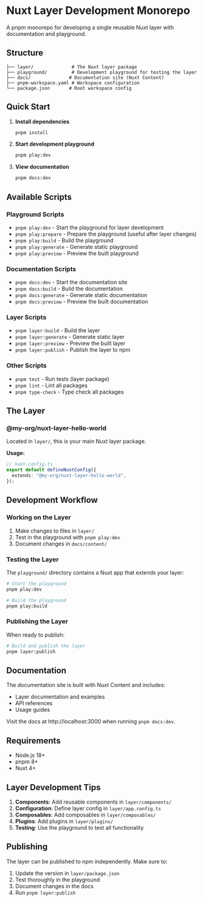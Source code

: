 # Nuxt Layer Development Monorepo

A pnpm monorepo for developing a single reusable Nuxt layer with documentation and playground.

## Structure

```
├── layer/              # The Nuxt layer package
├── playground/         # Development playground for testing the layer
├── docs/              # Documentation site (Nuxt Content)
├── pnpm-workspace.yaml # Workspace configuration
└── package.json       # Root workspace config
```

## Quick Start

1. **Install dependencies**

   ```bash
   pnpm install
   ```

2. **Start development playground**

   ```bash
   pnpm play:dev
   ```

3. **View documentation**

   ```bash
   pnpm docs:dev
   ```

## Available Scripts

### Playground Scripts

- `pnpm play:dev` - Start the playground for layer development
- `pnpm play:prepare` - Prepare the playground (useful after layer changes)
- `pnpm play:build` - Build the playground
- `pnpm play:generate` - Generate static playground
- `pnpm play:preview` - Preview the built playground

### Documentation Scripts

- `pnpm docs:dev` - Start the documentation site
- `pnpm docs:build` - Build the documentation
- `pnpm docs:generate` - Generate static documentation
- `pnpm docs:preview` - Preview the built documentation

### Layer Scripts

- `pnpm layer:build` - Build the layer
- `pnpm layer:generate` - Generate static layer
- `pnpm layer:preview` - Preview the built layer
- `pnpm layer:publish` - Publish the layer to npm

### Other Scripts

- `pnpm test` - Run tests (layer package)
- `pnpm lint` - Lint all packages
- `pnpm type-check` - Type check all packages

## The Layer

### @my-org/nuxt-layer-hello-world

Located in `layer/`, this is your main Nuxt layer package.

**Usage:**

```ts
// nuxt.config.ts
export default defineNuxtConfig({
  extends: "@my-org/nuxt-layer-hello-world",
});
```

## Development Workflow

### Working on the Layer

1. Make changes to files in `layer/`
2. Test in the playground with `pnpm play:dev`
3. Document changes in `docs/content/`

### Testing the Layer

The `playground/` directory contains a Nuxt app that extends your layer:

```bash
# Start the playground
pnpm play:dev

# Build the playground
pnpm play:build
```

### Publishing the Layer

When ready to publish:

```bash
# Build and publish the layer
pnpm layer:publish
```

## Documentation

The documentation site is built with Nuxt Content and includes:

- Layer documentation and examples
- API references
- Usage guides

Visit the docs at http://localhost:3000 when running `pnpm docs:dev`.

## Requirements

- Node.js 18+
- pnpm 8+
- Nuxt 4+

## Layer Development Tips

1. **Components**: Add reusable components in `layer/components/`
2. **Configuration**: Define layer config in `layer/app.config.ts`
3. **Composables**: Add composables in `layer/composables/`
4. **Plugins**: Add plugins in `layer/plugins/`
5. **Testing**: Use the playground to test all functionality

## Publishing

The layer can be published to npm independently. Make sure to:

1. Update the version in `layer/package.json`
2. Test thoroughly in the playground
3. Document changes in the docs
4. Run `pnpm layer:publish`
